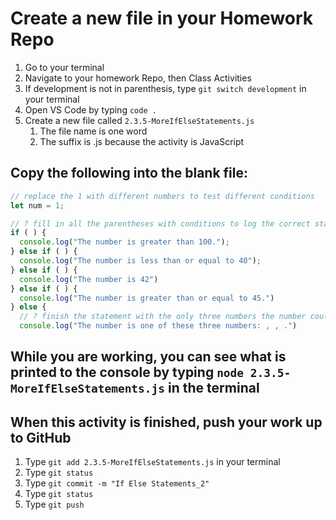 # Create a new file in your Homework Repo

1. Go to your terminal
2. Navigate to your homework Repo, then Class Activities
3. If development is not in parenthesis, type `git switch development` in your terminal
4. Open VS Code by typing `code .`
5. Create a new file called `2.3.5-MoreIfElseStatements.js`
    1. The file name is one word
    2. The suffix is .js because the activity is JavaScript

## Copy the following into the blank file:

```javascript
// replace the 1 with different numbers to test different conditions
let num = 1;

// ? fill in all the parentheses with conditions to log the correct statements
if ( ) {
  console.log("The number is greater than 100.");
} else if ( ) {
  console.log("The number is less than or equal to 40");
} else if ( ) {
  console.log("The number is 42")
} else if ( ) {
  console.log("The number is greater than or equal to 45.")
} else {
  // ? finish the statement with the only three numbers the number could be at this point inthe if statement
  console.log("The number is one of these three numbers: , , .")
```

## While you are working, you can see what is printed to the console by typing `node 2.3.5-MoreIfElseStatements.js` in the terminal

## When this activity is finished, push your work up to GitHub

1. Type `git add 2.3.5-MoreIfElseStatements.js` in your terminal
2. Type `git status`
3. Type `git commit -m "If Else Statements_2"`
4. Type `git status`
5. Type `git push`
